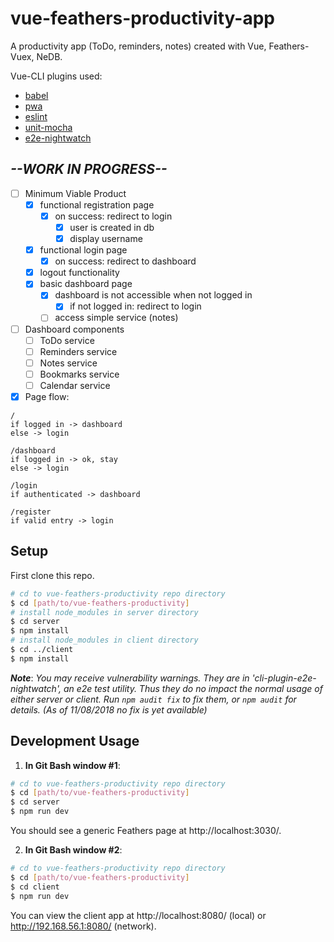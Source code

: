 # vue-feathers-productivity-app
A productivity app (ToDo, reminders, notes) created with Vue, Feathers-Vuex, NeDB.

Vue-CLI plugins used:
* [babel](https://github.com/vuejs/vue-cli/tree/dev/packages/%40vue/cli-plugin-babel)
* [pwa](https://github.com/vuejs/vue-cli/tree/dev/packages/%40vue/cli-plugin-pwa)
* [eslint](https://github.com/vuejs/vue-cli/tree/dev/packages/%40vue/cli-plugin-eslint)
* [unit-mocha](https://github.com/vuejs/vue-cli/tree/dev/packages/%40vue/cli-plugin-unit-mocha)
* [e2e-nightwatch](https://github.com/vuejs/vue-cli/tree/dev/packages/%40vue/cli-plugin-e2e-nightwatch)


## *--WORK IN PROGRESS--*
* [ ] Minimum Viable Product
  * [x] functional registration page
    * [x] on success: redirect to login
      * [x] user is created in db
      * [x] display username
  * [x] functional login page
    * [x] on success: redirect to dashboard
  * [x] logout functionality
  * [x] basic dashboard page
    * [x] dashboard is not accessible when not logged in
      * [x] if not logged in: redirect to login
    * [ ] access simple service (notes)
* [ ] Dashboard components
  * [ ] ToDo service
  * [ ] Reminders service
  * [ ] Notes service
  * [ ] Bookmarks service
  * [ ] Calendar service
* [x] Page flow:

```
/
if logged in -> dashboard
else -> login

/dashboard
if logged in -> ok, stay
else -> login

/login
if authenticated -> dashboard

/register
if valid entry -> login
```

## Setup

First clone this repo.
```bash
# cd to vue-feathers-productivity repo directory
$ cd [path/to/vue-feathers-productivity]
# install node_modules in server directory
$ cd server
$ npm install
# install node_modules in client directory
$ cd ../client
$ npm install
```

***Note***: *You may receive vulnerability warnings. They are in 'cli-plugin-e2e-nightwatch', an e2e test utility. Thus they do no impact the normal usage of either server or client. Run `npm audit fix` to fix them, or `npm audit` for details. (As of 11/08/2018 no fix is yet available)*


## Development Usage

1. **In Git Bash window #1**:
```bash
# cd to vue-feathers-productivity repo directory
$ cd [path/to/vue-feathers-productivity]
$ cd server
$ npm run dev
```
You should see a generic Feathers page at http://localhost:3030/.

2. **In Git Bash window #2**:
```bash
# cd to vue-feathers-productivity repo directory
$ cd [path/to/vue-feathers-productivity]
$ cd client
$ npm run dev
```
You can view the client app at http://localhost:8080/ (local) or http://192.168.56.1:8080/ (network).
